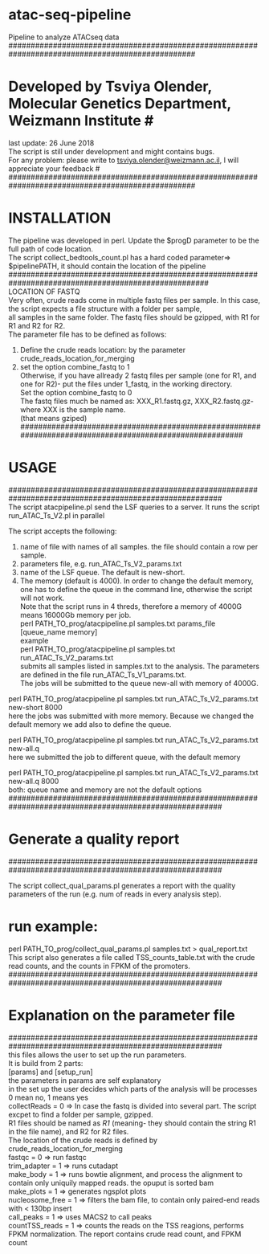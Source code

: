 # atac-seq-pipeline
Pipeline to analyze ATACseq data
##################################################################################################<br>
# Developed by Tsviya Olender, Molecular Genetics Department, Weizmann Institute #<br>
last update: 26 June 2018<br>
The script is still under development and might contains bugs.<br>
For any problem: please write to tsviya.olender@weizmann.ac.il, I will appreciate your feedback # <br>
##################################################################################################<br>
# INSTALLATION<br>
The pipeline was developed in perl.
Update the $progD parameter to be the full path of code location.<br>
The script collect_bedtools_count.pl has a hard coded parameter=> $pipelinePATH, it should contain the location of the pipeline<br>
#####################################################################################################<br>
LOCATION OF FASTQ<br>
Very often, crude reads come in multiple fastq files per sample. In this case, the script expects a file structure with a folder per sample,<br>
all samples in the same folder. The fastq files should be gzipped, with R1 for R1 and R2 for R2.<br>
The parameter file has to be defined as follows:<br>
1. Define the crude reads location: by the parameter crude_reads_location_for_merging<br>
2. set the option combine_fastq to 1<br>
Otherwise, if you have allready 2 fastq files per sample (one for R1, and one for R2)- put the files under 1_fastq, in the working directory.<br>
Set the option combine_fastq to 0<br>
The fastq files much be named as: XXX_R1.fastq.gz, XXX_R2.fastq.gz- where XXX is the sample name.<br>
(that means gziped)<br>
########################################################################################################<br>
# USAGE<br>
########################################################################################################<br>
The script atacpipeline.pl send the LSF queries to a server. It runs the script run_ATAC_Ts_V2.pl in parallel<br>

The script accepts the following:<br>
1. name of file with names of all samples. the file should contain a row per sample. <br>
2. parameters file, e.g. run_ATAC_Ts_V2_params.txt<br>
3. name of the LSF queue. The default is new-short.<br>
4. The memory (default is 4000). In order to change the default memory, one has to define the queue in the command line, otherwise the script will not work. <br>
Note that the script runs in 4 threds, therefore a memory of 4000G means 16000Gb memory per job.<br>
perl PATH_TO_prog/atacpipeline.pl samples.txt params_file [queue_name memory]<br>
example<br>
perl PATH_TO_prog/atacpipeline.pl samples.txt run_ATAC_Ts_V2_params.txt<br>
submits all samples listed in samples.txt to the analysis. The parameters are defined in the file run_ATAC_Ts_V1_params.txt.<br>
The jobs will be submitted to the queue new-all with memory of 4000G.<br>

perl PATH_TO_prog/atacpipeline.pl samples.txt run_ATAC_Ts_V2_params.txt new-short 8000<br>
here the jobs was submitted with more memory. Because we changed the default memory we add also to define the queue.<br>

perl PATH_TO_prog/atacpipeline.pl samples.txt run_ATAC_Ts_V2_params.txt new-all.q <br>
here we submitted the job to different queue, with the default memory<br>

perl PATH_TO_prog/atacpipeline.pl samples.txt run_ATAC_Ts_V2_params.txt new-all.q 8000<br>
both: queue name and memory are not the default options<br>
########################################################################################################<br>
# Generate a quality report<br>
########################################################################################################<br>

The script collect_qual_params.pl generates a report with the quality parameters of the run (e.g. num of reads in every analysis step).<br>
# run example:<br>
perl PATH_TO_prog/collect_qual_params.pl samples.txt > qual_report.txt<br>
This script also generates a file called TSS_counts_table.txt with the crude read counts, and the counts in FPKM of the promoters.<br>
########################################################################################################<br>
# Explanation on the parameter file<br>
########################################################################################################<br>
this files allows the user to set up the run parameters.<br>
It is build from 2 parts:<br>
[params] and [setup_run]<br>
the parameters in params are self explanatory<br>
in the set up the user decides which parts of the analysis will be processes<br>
0 mean no, 1 means yes<br>
collectReads = 0 => In case the fastq is divided into several part. The script excpet to find a folder per sample, gzipped.<br>
R1 files should be named as *R1* (meaning- they should contain the string R1 in the file name), and R2 for R2 files.<br>
The location of the crude reads is defined by crude_reads_location_for_merging<br>
fastqc = 0  => run fastqc<br>
trim_adapter = 1 => runs cutadapt<br>
make_body = 1 => runs bowtie alignment, and process the alignment to contain only uniquily mapped reads. the opuput is sorted bam<br>
make_plots = 1 => generates ngsplot plots<br>
nucleosome_free = 1 => filters the bam file, to contain only paired-end reads with < 130bp insert<br>
call_peaks = 1 => uses MACS2 to call peaks<br>
countTSS_reads = 1 => counts the reads on the TSS reagions, performs FPKM normalization. The report contains crude read count, and FPKM count<br>



